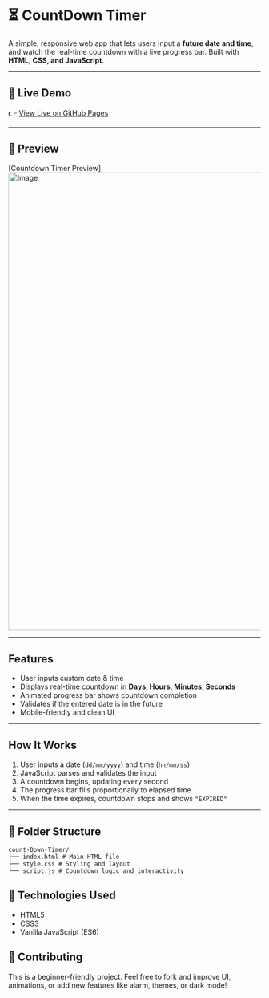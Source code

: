 # ⏳ CountDown Timer

A simple, responsive web app that lets users input a **future date and time**, and watch the real-time countdown with a live progress bar. Built with **HTML, CSS, and JavaScript**.

---

## 🚀 Live Demo

👉 [View Live on GitHub Pages](https://anuj-p-06.github.io/Count-Down-Timer/)

---

## 📸 Preview

[Countdown Timer Preview]<img width="1919" height="913" alt="Image" src="https://github.com/user-attachments/assets/08703df3-9bde-4509-b21e-dcdf46df9d05" />

---

##  Features

-  User inputs custom date & time
-  Displays real-time countdown in **Days, Hours, Minutes, Seconds**
-  Animated progress bar shows countdown completion
-  Validates if the entered date is in the future
-  Mobile-friendly and clean UI

---

##  How It Works

1. User inputs a date (`dd/mm/yyyy`) and time (`hh/mm/ss`)
2. JavaScript parses and validates the input
3. A countdown begins, updating every second
4. The progress bar fills proportionally to elapsed time
5. When the time expires, countdown stops and shows `"EXPIRED"`

---

## 📁 Folder Structure
```
count-Down-Timer/
├── index.html # Main HTML file
├── style.css # Styling and layout
└── script.js # Countdown logic and interactivity
```

## 🧠 Technologies Used

- HTML5
- CSS3
- Vanilla JavaScript (ES6)

## 🙌 Contributing
This is a beginner-friendly project. Feel free to fork and improve UI, animations, or add new features like alarm, themes, or dark mode!

<!-- Twitter -->
<meta name="twitter:title" content="CountDown Timer">
<meta name="twitter:description" content="Live countdown timer with progress bar, built with HTML/CSS/JS.">
<meta name="twitter:image" content="https://anuj-p-06.github.io/Count-Down-Timer/preview.png">
<meta name="twitter:card" content="summary_large_image">
